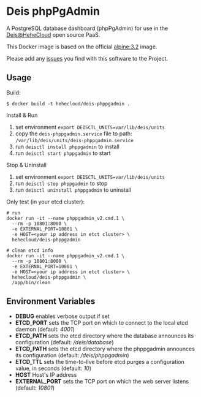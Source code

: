 # Deis phpPgAdmin

A PostgreSQL database dashboard (phpPgAdmin) for use in the [Deis@HeheCloud](http://hehecloud.com/) open source PaaS.

This Docker image is based on the official
[alpine:3.2](https://registry.hub.docker.com/_/alpine/) image.

Please add any [issues](https://github.com/HeheCloud/deis-phppgadmin/issues) you find with this software to the Project.

## Usage

Build:

```
$ docker build -t hehecloud/deis-phppgadmin .
```

Install & Run

1. set environment `export DEISCTL_UNITS=var/lib/deis/units`
2. copy the `deis-phppgadmin.service` file to path: `/var/lib/deis/units/deis-phppgadmin.service`
3. run `deisctl install phppgadmin` to install
4. run `deisctl start phppgadmin` to start

Stop & Uninstall

1. set environment `export DEISCTL_UNITS=var/lib/deis/units`
2. run `deisctl stop phppgadmin` to stop
3. run `deisctl uninstall phppgadmin` to uninstall

Only test (in your etcd cluster):
```
# run
docker run -it --name phppgadmin_v2.cmd.1 \
  --rm -p 10801:8000 \
  -e EXTERNAL_PORT=10801 \
  -e HOST=<your ip address in etct cluster> \
  hehecloud/deis-phppgadmin

# clean etcd info
docker run -it --name phppgadmin_v2.cmd.1 \
  --rm -p 10801:8000 \
  -e EXTERNAL_PORT=10801 \
  -e HOST=<your ip address in etct cluster> \
  hehecloud/deis-phppgadmin \
  /app/bin/clean
```

## Environment Variables

* **DEBUG** enables verbose output if set
* **ETCD_PORT** sets the TCP port on which to connect to the local etcd
  daemon (default: *4001*)
* **ETCD_PATH** sets the etcd directory where the database announces
  its configuration (default: */deis/database*)
* **ETCD_PATH** sets the etcd directory where the phppgadmin announces
  its configuration (default: */deis/phppgadmin*)
* **ETCD_TTL** sets the time-to-live before etcd purges a configuration
  value, in seconds (default: *10*)
* **HOST** Host's IP address
* **EXTERNAL_PORT** sets the TCP port on which the web server listens (default: *10801*)

